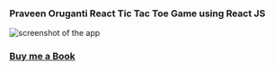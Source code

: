 ### Praveen Oruganti React Tic Tac Toe Game using React JS

![screenshot of the app](https://raw.githubusercontent.com/praveenorugantitech/praveenorugantitech-reactjs/master/0_Projects/praveenorugantitech-tic-tac-toe-app/src/images/screenshot.PNG "Tic Tac Toe App")

### [Buy me a Book](https://bit.ly/388sUbE)

